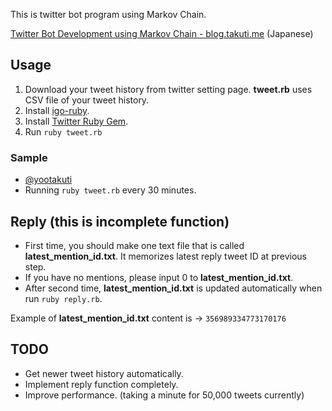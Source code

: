 This is twitter bot program using Markov Chain.

[Twitter Bot Development using Markov Chain - blog.takuti.me](http://blog.takuti.me/twitter-bot/) (Japanese)

## Usage
1. Download your tweet history from twitter setting page. **tweet.rb** uses CSV file of your tweet history.
2. Install [igo-ruby](https://github.com/kyow/igo-ruby).
3. Install [Twitter Ruby Gem](https://github.com/sferik/twitter).
4. Run `ruby tweet.rb`

### Sample
- [@yootakuti](https://twitter.com/yootakuti)
- Running `ruby tweet.rb` every 30 minutes.

## Reply (this is incomplete function)
- First time, you should make one text file that is called **latest\_mention\_id.txt**. It memorizes latest reply tweet ID at previous step.
- If you have no mentions, please input 0 to **latest\_mention\_id.txt**.
- After second time, **latest_mention_id.txt** is updated automatically when run `ruby reply.rb`.

Example of **latest\_mention\_id.txt** content is -> `356989334773170176`

## TODO
- Get newer tweet history automatically.
- Implement reply function completely.
- Improve performance. (taking a minute for 50,000 tweets currently)
